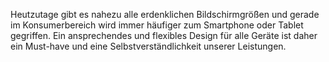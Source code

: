 Heutzutage gibt es nahezu alle erdenklichen Bildschirmgrößen und gerade im Konsumerbereich wird immer häufiger zum Smartphone oder Tablet gegriffen. Ein ansprechendes und flexibles Design für alle Geräte ist daher ein Must-have und eine Selbstverständlichkeit unserer Leistungen.